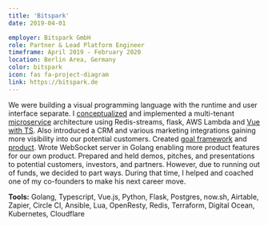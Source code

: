 ```yaml
---
title: 'Bitspark'
date: 2019-04-01

employer: Bitspark GmbH
role: Partner & Lead Platform Engineer
timeframe: April 2019 - February 2020
location: Berlin Area, Germany
color: bitspark
icon: fas fa-project-diagram
link: https://bitspark.de
---
```


We were building a visual programming language with the runtime and user interface separate. I [conceptualized](https://twitter.com/Bitspark/status/1141976557852024833) and implemented a multi-tenant [microservice](https://twitter.com/Bitspark/status/1155728667978424320) architecture using Redis-streams, flask, AWS Lambda and [Vue with TS](https://twitter.com/Bitspark/status/1206914206613815297). Also introduced a CRM and various marketing integrations gaining more visibility into our potential customers. Created [goal framework](https://twitter.com/Bitspark/status/1110151359548932096) and [product](https://twitter.com/Bitspark/status/1140580614061662208). Wrote WebSocket server in Golang enabling more product features for our own product. Prepared and held demos, pitches, and presentations to potential customers, investors, and partners. However, due to running out of funds, we decided to part ways. During that time, I helped and coached one of my co-founders to make his next career move.

**Tools:** <span class="text-monospaced">Golang, Typescript, Vue.js, Python, Flask, Postgres, now.sh, Airtable, Zapier, Circle CI, Ansible, Lua, OpenResty, Redis, Terraform, Digital Ocean, Kubernetes, Cloudflare</span>
